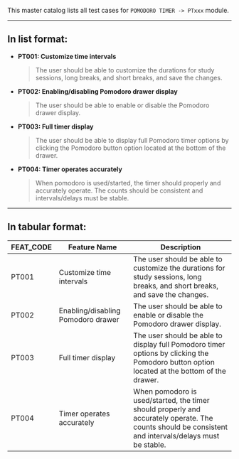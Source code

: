 This master catalog lists all test cases for `POMODORO TIMER -> PTxxx` module.

---

## In list format:

- **PT001: Customize time intervals**

  > The user should be able to customize the durations for study sessions, long breaks, and short breaks, and save the changes.

- **PT002: Enabling/disabling Pomodoro drawer display**

  > The user should be able to enable or disable the Pomodoro drawer display.

- **PT003: Full timer display**

  > The user should be able to display full Pomodoro timer options by clicking the Pomodoro button option located at the bottom of the drawer.

- **PT004: Timer operates accurately**
  > When pomodoro is used/started, the timer should properly and accurately operate. The counts should be consistent and intervals/delays must be stable.

---

## In tabular format:

| FEAT_CODE | Feature Name                       | Description                                                                                                                                           |
| --------- | ---------------------------------- | ----------------------------------------------------------------------------------------------------------------------------------------------------- |
| PT001     | Customize time intervals           | The user should be able to customize the durations for study sessions, long breaks, and short breaks, and save the changes.                           |
| PT002     | Enabling/disabling Pomodoro drawer | The user should be able to enable or disable the Pomodoro drawer display.                                                                             |
| PT003     | Full timer display                 | The user should be able to display full Pomodoro timer options by clicking the Pomodoro button option located at the bottom of the drawer.            |
| PT004     | Timer operates accurately          | When pomodoro is used/started, the timer should properly and accurately operate. The counts should be consistent and intervals/delays must be stable. |
